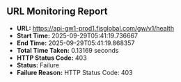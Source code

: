 ## URL Monitoring Report

- **URL:** https://api-gw1-prod1.fisglobal.com/gw/v1/health
- **Start Time:** 2025-09-29T05:41:19.736667
- **End Time:** 2025-09-29T05:41:19.868357
- **Total Time Taken:** 0.13169 seconds
- **HTTP Status Code:** 403
- **Status:** Failure
- **Failure Reason:** HTTP Status Code: 403
